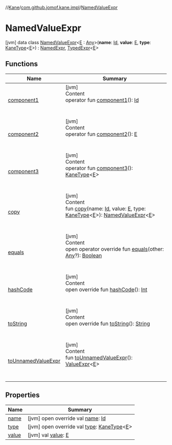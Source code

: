 //[Kane](../../index.md)/[com.github.jomof.kane.impl](../index.md)/[NamedValueExpr](index.md)



# NamedValueExpr  
 [jvm] data class [NamedValueExpr](index.md)<[E](index.md) : [Any](https://kotlinlang.org/api/latest/jvm/stdlib/kotlin/-any/index.html)>(**name**: [Id](../index.md#%5Bcom.github.jomof.kane.impl%2FId%2F%2F%2FPointingToDeclaration%2F%5D%2FClasslikes%2F-661999227), **value**: [E](index.md), **type**: [KaneType](../../com.github.jomof.kane.impl.types/-kane-type/index.md)<[E](index.md)>) : [NamedExpr](../-named-expr/index.md), [TypedExpr](../../com.github.jomof.kane/-typed-expr/index.md)<[E](index.md)>    


## Functions  
  
|  Name|  Summary| 
|---|---|
| <a name="com.github.jomof.kane.impl/NamedValueExpr/component1/#/PointingToDeclaration/"></a>[component1](component1.md)| <a name="com.github.jomof.kane.impl/NamedValueExpr/component1/#/PointingToDeclaration/"></a>[jvm]  <br>Content  <br>operator fun [component1](component1.md)(): [Id](../index.md#%5Bcom.github.jomof.kane.impl%2FId%2F%2F%2FPointingToDeclaration%2F%5D%2FClasslikes%2F-661999227)  <br><br><br>
| <a name="com.github.jomof.kane.impl/NamedValueExpr/component2/#/PointingToDeclaration/"></a>[component2](component2.md)| <a name="com.github.jomof.kane.impl/NamedValueExpr/component2/#/PointingToDeclaration/"></a>[jvm]  <br>Content  <br>operator fun [component2](component2.md)(): [E](index.md)  <br><br><br>
| <a name="com.github.jomof.kane.impl/NamedValueExpr/component3/#/PointingToDeclaration/"></a>[component3](component3.md)| <a name="com.github.jomof.kane.impl/NamedValueExpr/component3/#/PointingToDeclaration/"></a>[jvm]  <br>Content  <br>operator fun [component3](component3.md)(): [KaneType](../../com.github.jomof.kane.impl.types/-kane-type/index.md)<[E](index.md)>  <br><br><br>
| <a name="com.github.jomof.kane.impl/NamedValueExpr/copy/#kotlin.Any#TypeParam(bounds=[kotlin.Any])#com.github.jomof.kane.impl.types.KaneType[TypeParam(bounds=[kotlin.Any])]/PointingToDeclaration/"></a>[copy](copy.md)| <a name="com.github.jomof.kane.impl/NamedValueExpr/copy/#kotlin.Any#TypeParam(bounds=[kotlin.Any])#com.github.jomof.kane.impl.types.KaneType[TypeParam(bounds=[kotlin.Any])]/PointingToDeclaration/"></a>[jvm]  <br>Content  <br>fun [copy](copy.md)(name: [Id](../index.md#%5Bcom.github.jomof.kane.impl%2FId%2F%2F%2FPointingToDeclaration%2F%5D%2FClasslikes%2F-661999227), value: [E](index.md), type: [KaneType](../../com.github.jomof.kane.impl.types/-kane-type/index.md)<[E](index.md)>): [NamedValueExpr](index.md)<[E](index.md)>  <br><br><br>
| <a name="kotlin/Any/equals/#kotlin.Any?/PointingToDeclaration/"></a>[equals](../../com.github.jomof.kane.impl.types/-double-algebraic-type/index.md#%5Bkotlin%2FAny%2Fequals%2F%23kotlin.Any%3F%2FPointingToDeclaration%2F%5D%2FFunctions%2F-661999227)| <a name="kotlin/Any/equals/#kotlin.Any?/PointingToDeclaration/"></a>[jvm]  <br>Content  <br>open operator override fun [equals](../../com.github.jomof.kane.impl.types/-double-algebraic-type/index.md#%5Bkotlin%2FAny%2Fequals%2F%23kotlin.Any%3F%2FPointingToDeclaration%2F%5D%2FFunctions%2F-661999227)(other: [Any](https://kotlinlang.org/api/latest/jvm/stdlib/kotlin/-any/index.html)?): [Boolean](https://kotlinlang.org/api/latest/jvm/stdlib/kotlin/-boolean/index.html)  <br><br><br>
| <a name="kotlin/Any/hashCode/#/PointingToDeclaration/"></a>[hashCode](../../com.github.jomof.kane.impl.types/-double-algebraic-type/index.md#%5Bkotlin%2FAny%2FhashCode%2F%23%2FPointingToDeclaration%2F%5D%2FFunctions%2F-661999227)| <a name="kotlin/Any/hashCode/#/PointingToDeclaration/"></a>[jvm]  <br>Content  <br>open override fun [hashCode](../../com.github.jomof.kane.impl.types/-double-algebraic-type/index.md#%5Bkotlin%2FAny%2FhashCode%2F%23%2FPointingToDeclaration%2F%5D%2FFunctions%2F-661999227)(): [Int](https://kotlinlang.org/api/latest/jvm/stdlib/kotlin/-int/index.html)  <br><br><br>
| <a name="com.github.jomof.kane.impl/NamedValueExpr/toString/#/PointingToDeclaration/"></a>[toString](to-string.md)| <a name="com.github.jomof.kane.impl/NamedValueExpr/toString/#/PointingToDeclaration/"></a>[jvm]  <br>Content  <br>open override fun [toString](to-string.md)(): [String](https://kotlinlang.org/api/latest/jvm/stdlib/kotlin/-string/index.html)  <br><br><br>
| <a name="com.github.jomof.kane.impl/NamedValueExpr/toUnnamedValueExpr/#/PointingToDeclaration/"></a>[toUnnamedValueExpr](to-unnamed-value-expr.md)| <a name="com.github.jomof.kane.impl/NamedValueExpr/toUnnamedValueExpr/#/PointingToDeclaration/"></a>[jvm]  <br>Content  <br>fun [toUnnamedValueExpr](to-unnamed-value-expr.md)(): [ValueExpr](../-value-expr/index.md)<[E](index.md)>  <br><br><br>


## Properties  
  
|  Name|  Summary| 
|---|---|
| <a name="com.github.jomof.kane.impl/NamedValueExpr/name/#/PointingToDeclaration/"></a>[name](name.md)| <a name="com.github.jomof.kane.impl/NamedValueExpr/name/#/PointingToDeclaration/"></a> [jvm] open override val [name](name.md): [Id](../index.md#%5Bcom.github.jomof.kane.impl%2FId%2F%2F%2FPointingToDeclaration%2F%5D%2FClasslikes%2F-661999227)   <br>
| <a name="com.github.jomof.kane.impl/NamedValueExpr/type/#/PointingToDeclaration/"></a>[type](type.md)| <a name="com.github.jomof.kane.impl/NamedValueExpr/type/#/PointingToDeclaration/"></a> [jvm] open override val [type](type.md): [KaneType](../../com.github.jomof.kane.impl.types/-kane-type/index.md)<[E](index.md)>   <br>
| <a name="com.github.jomof.kane.impl/NamedValueExpr/value/#/PointingToDeclaration/"></a>[value](value.md)| <a name="com.github.jomof.kane.impl/NamedValueExpr/value/#/PointingToDeclaration/"></a> [jvm] val [value](value.md): [E](index.md)   <br>

